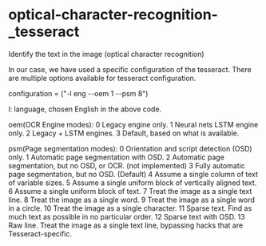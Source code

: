 # optical-character-recognition-_tesseract
Identify the text in the image (optical character recognition)


In our case, we have used a specific configuration of the tesseract. There are multiple options available for tesseract configuration.

configuration = ("-l eng --oem 1 --psm 8")

l: language, chosen English in the above code.

oem(OCR Engine modes):
0    Legacy engine only.
1    Neural nets LSTM engine only.
2    Legacy + LSTM engines.
3    Default, based on what is available.

psm(Page segmentation modes):
0    Orientation and script detection (OSD) only.
1    Automatic page segmentation with OSD.
2    Automatic page segmentation, but no OSD, or OCR. (not implemented)
3    Fully automatic page segmentation, but no OSD. (Default)
4    Assume a single column of text of variable sizes.
5    Assume a single uniform block of vertically aligned text.
6    Assume a single uniform block of text.
7    Treat the image as a single text line.
8    Treat the image as a single word.
9    Treat the image as a single word in a circle.
10    Treat the image as a single character.
11    Sparse text. Find as much text as possible in no particular order.
12    Sparse text with OSD.
13    Raw line. Treat the image as a single text line, bypassing hacks that are Tesseract-specific.
